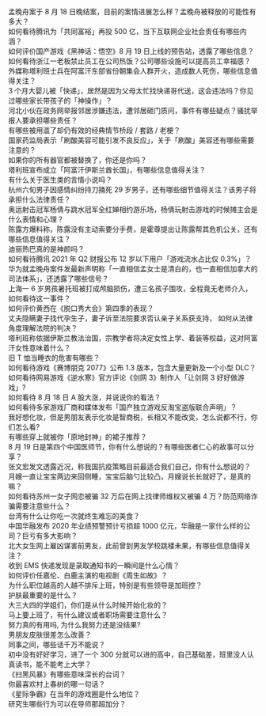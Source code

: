 孟晚舟案于 8 月 18 日晚结案，目前的案情进展怎么样？孟晚舟被释放的可能性有多大？  
如何看待腾讯为「共同富裕」再投 500 亿，当下互联网企业社会责任有哪些内涵？  
如何评价国产游戏《黑神话：悟空》8 月 19 日上线的预告站，透露了哪些信息？  
如何看待浙江一老板禁止员工在公司热饭？公司哪些设施可以提高员工幸福感？  
外媒称塔利班士兵在阿富汗东部省份朝集会人群开火，造成数人死伤，哪些信息值得关注？  
3 个月大婴儿被「快递」，居然是因为父母太忙找快递哥代送，这会违法吗？你见过哪些家长带孩子的「神操作」？  
河北小伙在政务网举报邻居涉嫌违法，遭邻居砸门质问，事件有哪些疑点？骚扰举报人要承担哪些责任？  
有哪些被用滥了却仍有效的经典情节桥段 / 套路 / 老梗？  
国家药监局表示「刷酸美容可能引发不良反应」，关于「刷酸」美容还有哪些需要注意的？  
如果你的所有器官都被替换了，你还是你吗？  
塔利班宣布成立「阿富汗伊斯兰酋长国」，有哪些信息值得关注？  
有什么关于医生类的言情小说吗？  
杭州六旬男子因感情纠纷持刀捅死 29 岁男子，还有哪些细节值得关注？该男子将承担什么法律责任？  
奥运射击冠军杨倩与跳水冠军全红婵相约游乐场，杨倩玩射击游戏的时候摊主会是什么表情和心理？  
陈露方爆料称，陈露没有主动索要分手费，是霍尊提出让陈露帮其危机公关，还有哪些信息值得关注？  
迪丽热巴真的是神颜吗？  
如何看待腾讯 2021 年 Q2 财报公布 12 岁以下用户「游戏流水占比仅 0.3%」？  
华为就孟晚舟案件发最新声明称「一直相信孟女士是清白的，也一直相信加拿大的司法体系」，还透露了哪些信号？  
上海一 6 岁男孩暑托班被打成颅脑损伤，遭三名孩子围攻，全程竟无老师介入，如何看待这一事件？  
如何评价黄西在《脱口秀大会》第四季的表现？  
丈夫隐瞒妻子找代孕生子，妻子诉至法院要求否认亲子关系获支持， 如何从法律角度理解法院的判决？  
塔利班称依据伊斯兰教法治国，宗教学者将决定女性上学、着装等权益，这对阿富汗女性意味着什么？  
旧 T 恤当睡衣的危害有哪些？  
如何看待游戏《赛博朋克 2077》公布 1.3 版本，包含大量更新及一个小型 DLC？  
如何看待网易游戏《逆水寒》官方评论《剑网 3》制作人「让剑网 3 好好做游戏」?  
如何看待 8 月 18 日 A 股大涨，并说说你的看法？  
如何看待多家游戏厂商和媒体发布「国产独立游戏反淘宝盗版联合声明」？  
我好想化妆，但是男朋友表示化妆是智商税，长相又不能改变，怎么说都不行，你们怎么看?  
有哪些穿上就被你「原地封神」的裙子推荐？  
8 月 19 日是第四个中国医师节，你有什么想说的？有哪些医者仁心的故事可以分享？  
张文宏发文透露近况，称我国抗疫策略目前最适合我们自己，你有什么想说的？  
月嫂一直让宝宝两边来回侧睡，宝宝后脑勺比较凸，月嫂说长长就好了，是真的嘛？  
如何看待苏州一女子网恋被骗 32 万后在网上找律师维权又被骗 4 万？防范网络诈骗需要注意些什么？  
台湾有什么让你吃一次就终生难忘的美食？  
中国华融发布 2020 年业绩预警预计亏损超 1000 亿元，华融是一家什么样的公司？巨亏有多大影响？  
北大女生网上雇凶谋害前男友，此前曾到男友学校跳楼未果，有哪些信息值得关注？  
收到 EMS 快递发现是录取通知书的一瞬间是什么心情？  
如何评价任嘉伦、白鹿主演的电视剧《周生如故》？  
为什么职位越高的人越不排斥上班，特别是有些领导是加班控？  
护肤最重要的是什么？  
大三大四的学姐们，你们是从什么时候开始化妆的？  
马上要上班了，有什么建议或者职场需要注意什么？  
努力真的有用吗, 为什么我努力还是没结果?  
男朋友皮肤很差怎么改善？  
同事之间，哪些话千万不能说？  
初中没有好好学习，进了一个 300 分就可以进的高中，自己基础差，班里没人认真读书，能不能考上大学？  
《扫黑风暴》有哪些意味深长的台词？  
你最喜欢村上春树的哪一句话？  
《星际争霸》在当年的游戏圈是什么地位？  
研究生哪些行为可以在导师那超加分？  
